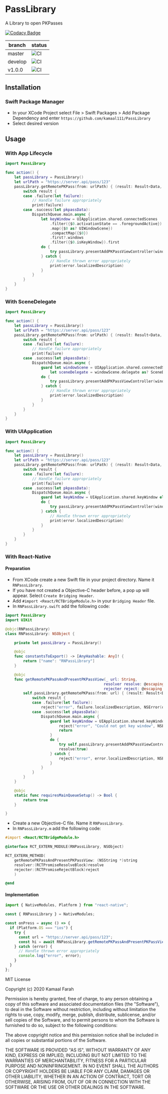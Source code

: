 # PassLibrary

A Library to open PKPasses

[![Codacy Badge](https://app.codacy.com/project/badge/Grade/93f62ad927354005bace45e6bff5346f)](https://www.codacy.com/manual/kamaal111/PassLibrary?utm_source=github.com&utm_medium=referral&utm_content=kamaal111/PassLibrary&utm_campaign=Badge_Grade)

| branch  | status                                                                                        |
| ------- | --------------------------------------------------------------------------------------------- |
| master  | ![CI](https://github.com/kamaal111/PassLibrary/workflows/CI/badge.svg?branch=master)          |
| develop | ![CI](https://github.com/kamaal111/PassLibrary/workflows/CI/badge.svg?branch=develop)         |
| v1.0.0  | ![CI](https://github.com/kamaal111/PassLibrary/workflows/CI/badge.svg?branch=release%2F1.0.0) |

## Installation

### Swift Package Manager

- In your XCode Project select File > Swift Packages > Add Package Dependency and enter `https://github.com/kamaal111/PassLibrary`
- Select desired version

## Usage

### With App Lifecycle

```swift
import PassLibrary

func action() {
    let passLibrary = PassLibrary()
    let urlPath = "https://server.api/pass/123"
    passLibrary.getRemotePKPass(from: urlPath) { (result: Result<Data, Error>) in
        switch result {
        case .failure(let failure):
            // Handle failure appropriately
            print(failure)
        case .success(let pkpassData):
            DispatchQueue.main.async {
                let keyWindow = UIApplication.shared.connectedScenes
                    .filter({$0.activationState == .foregroundActive})
                    .map({$0 as? UIWindowScene})
                    .compactMap({$0})
                    .first?.windows
                    .filter({$0.isKeyWindow}).first
                do {
                    try passLibrary.presentAddPKPassViewController(window: keyWindow, pkpassData: pkpassData)
                } catch {
                    // Handle thrown error appropriately
                    print(error.localizedDescription)
                }
            }
        }
    }
}
```

### With SceneDelegate

```swift
import PassLibrary

func action() {
    let passLibrary = PassLibrary()
    let urlPath = "https://server.api/pass/123"
    passLibrary.getRemotePKPass(from: urlPath) { (result: Result<Data, Error>) in
        switch result {
        case .failure(let failure):
            // Handle failure appropriately
            print(failure)
        case .success(let pkpassData):
            DispatchQueue.main.async {
                guard let windowScene = UIApplication.shared.connectedScenes.first as? UIWindowScene,
                    let sceneDelegate = windowScene.delegate as? SceneDelegate else { return }
                do {
                    try passLibrary.presentAddPKPassViewController(window: sceneDelegate.window, pkpassData: pkpassData)
                } catch {
                    // Handle thrown error appropriately
                    print(error.localizedDescription)
                }
            }
        }
    }
}
```

### With UIApplication

```swift
import PassLibrary

func action() {
    let passLibrary = PassLibrary()
    let urlPath = "https://server.api/pass/123"
    passLibrary.getRemotePKPass(from: urlPath) { (result: Result<Data, Error>) in
        switch result {
        case .failure(let failure):
            // Handle failure appropriately
            print(failure)
        case .success(let pkpassData):
            DispatchQueue.main.async {
                guard let keyWindow = UIApplication.shared.keyWindow else { return }
                do {
                    try passLibrary.presentAddPKPassViewController(window: keyWindow, pkpassData: pkpassData)
                } catch {
                    // Handle thrown error appropriately
                    print(error.localizedDescription)
                }
            }
        }
    }
}
```

### With React-Native

#### Preparation

- From XCode create a new Swift file in your project directory. Name it `RNPassLibrary`.
- If you have not created a Objective-C header before, a pop up will appear. Select `Create Bridging Header`.
- Add `#import <React/RCTBridgeModule.h>` in your `Bridging Header` file.
- In `RNPassLibrary.swift` add the following code:

```swift
import PassLibrary
import UIKit

@objc(RNPassLibrary)
class RNPassLibrary: NSObject {

    private let passLibrary = PassLibrary()

    @objc
    func constantsToExport() -> [AnyHashable: Any]! {
        return ["name": "RNPassLibrary"]
    }

    @objc
    func getRemotePKPassAndPresentPKPassView(_ url: String,
                                            resolver resolve: @escaping RCTPromiseResolveBlock,
                                            rejecter reject: @escaping RCTPromiseRejectBlock) {
        self.passLibrary.getRemotePKPass(from: url) { (result: Result<Data, Error>) in
            switch result {
            case .failure(let failure):
                reject("error", failure.localizedDescription, NSError(domain: failure.localizedDescription, code: 400, userInfo: nil))
            case .success(let pkpassData):
                DispatchQueue.main.async {
                    guard let keyWindow = UIApplication.shared.keyWindow else {
                        reject("error", "Could not get key window", NSError(domain: "Could not get key window", code: 400, userInfo: nil))
                        return
                    }
                    do {
                        try self.passLibrary.presentAddPKPassViewController(window: keyWindow, pkpassData: pkpassData)
                        resolve(true)
                    } catch {
                        reject("error", error.localizedDescription, NSError(domain: error.localizedDescription, code: 400, userInfo: nil))
                    }
                }
            }
        }
    }

    @objc
    static func requiresMainQueueSetup() -> Bool {
        return true
    }

}
```

- Create a new Objective-C file. Name it `RNPassLibrary`.
- In `RNPassLibrary.m` add the following code:

```objectivec
#import <React/RCTBridgeModule.h>

@interface RCT_EXTERN_MODULE(RNPassLibrary, NSObject)

RCT_EXTERN_METHOD(
    getRemotePKPassAndPresentPKPassView: (NSString *)string
    resolver:(RCTPromiseResolveBlock)resolve
    rejecter:(RCTPromiseRejectBlock)reject
    )

@end
```

#### Implementation

```javascript
import { NativeModules, Platform } from "react-native";

const { RNPassLibrary } = NativeModules;

const onPress = async () => {
  if (Platform.OS === "ios") {
    try {
      const url = "https://server.api/pass/123";
      const hi = await RNPassLibrary.getRemotePKPassAndPresentPKPassView(url);
    } catch (error) {
      // Handle thrown error appropriately
      console.log("error", error);
    }
  }
};
```

MIT License

Copyright (c) 2020 Kamaal Farah

Permission is hereby granted, free of charge, to any person obtaining a copy
of this software and associated documentation files (the "Software"), to deal
in the Software without restriction, including without limitation the rights
to use, copy, modify, merge, publish, distribute, sublicense, and/or sell
copies of the Software, and to permit persons to whom the Software is
furnished to do so, subject to the following conditions:

The above copyright notice and this permission notice shall be included in all
copies or substantial portions of the Software.

THE SOFTWARE IS PROVIDED "AS IS", WITHOUT WARRANTY OF ANY KIND, EXPRESS OR
IMPLIED, INCLUDING BUT NOT LIMITED TO THE WARRANTIES OF MERCHANTABILITY,
FITNESS FOR A PARTICULAR PURPOSE AND NONINFRINGEMENT. IN NO EVENT SHALL THE
AUTHORS OR COPYRIGHT HOLDERS BE LIABLE FOR ANY CLAIM, DAMAGES OR OTHER
LIABILITY, WHETHER IN AN ACTION OF CONTRACT, TORT OR OTHERWISE, ARISING FROM,
OUT OF OR IN CONNECTION WITH THE SOFTWARE OR THE USE OR OTHER DEALINGS IN THE
SOFTWARE.
